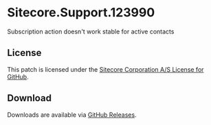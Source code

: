 # Sitecore.Support.123990
Subscription action doesn't work stable for active contacts

## License  
This patch is licensed under the [Sitecore Corporation A/S License for GitHub](https://github.com/sitecoresupport/Sitecore.Support.123990/blob/master/LICENSE).  

## Download  
Downloads are available via [GitHub Releases](https://github.com/sitecoresupport/Sitecore.Support.123990/releases).  
